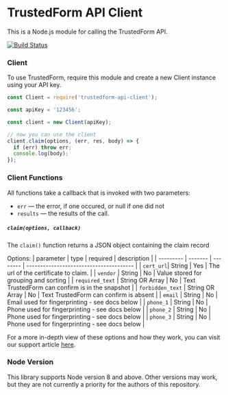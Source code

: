 # TrustedForm API Client
This is a Node.js module for calling the TrustedForm API.

[![Build Status](https://travis-ci.com/activeprospect/trustedform-api-client.svg?branch=master)](https://travis-ci.org/activeprospect/trustedform-api-client)

### Client

To use TrustedForm, require this module and create a new Client instance using your API key.

```javascript
const Client = require('trustedform-api-client');

const apiKey = '123456';

const client = new Client(apiKey);

// now you can use the client
client.claim(options, (err, res, body) => {
  if (err) throw err;
  console.log(body);
});

```

### Client Functions

All functions take a callback that is invoked with two parameters:

* `err` &mdash; the error, if one occured, or null if one did not
* `results` &mdash; the results of the call.

##### `claim(options, callback)`

The `claim()` function returns a JSON object containing the claim record

Options:
| parameter | type    | required | description                             |
| --------- | ------- | -------- | --------------------------------------- |
| `cert_url`| String | Yes | The url of the certificate  to claim.        |
| `vendor`  | String | No | Value stored for grouping and sorting          |
| `required_text` | String OR Array  | No | Text TrustedForm can confirm is in the snapshot |
| `forbidden_text`  | String OR Array | No | Text TrustedForm can confirm is absent |
| `email`  | String | No | Email used for fingerprinting - see docs below |
| `phone_1`  | String | No | Phone used for fingerprinting - see docs below |
| `phone_2`  | String | No | Phone used for fingerprinting - see docs below |
| `phone_3`  | String | No | Phone used for fingerprinting - see docs below |

For a more in-depth view of these options and how they work, you can visit our support article [here](https://support.activeprospect.com/hc/en-us/articles/201325449).

### Node Version
This library supports Node version 8 and above. Other versions may work, but they are not currently a priority for the authors of this repository. 
